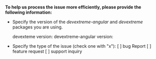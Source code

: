 **To help us process the issue more efficiently, please provide the following information:**
- Specify the version of the *devextreme-angular* and *devextreme* packages you are using.
    
    devexteme version: 
    devextreme-angular version: 
- Specify the type of the issue (check one with "x"): 
[ ] bug Report <!-- If you consider the issue to be a bug, provide detailed steps to reproduce it. If possible, create a demo illustrating the problem using [plunker template for version 16.2](http://plnkr.co/edit/tpl:3MUrYspAm1RfHLSrc6CP?p=preview) or a similar service. -->
[ ] feature request <!-- If you wish to post a feature request, please describe the current behavior and specify expected results. -->
[ ] support inquiry <!-- We don't process questions related to the DevExtreme UI widgets specifics in this repository. If you have any questions regarding your scenario or widget behavior, please submit a support request to our [support center](www.devexpress.com/ask). There, you will get your question answered in a short time frame. -->